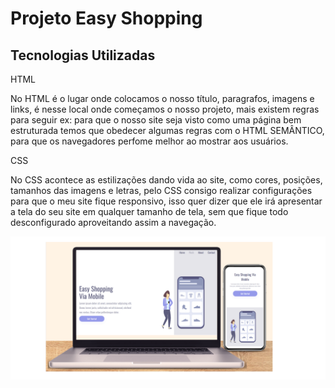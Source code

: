 <h1>Projeto Easy Shopping</h1>
<h2>Tecnologias Utilizadas</h2>
<p>HTML</p>
<p> No HTML é o lugar onde colocamos o nosso título, paragrafos, imagens e links, é nesse local onde começamos o nosso projeto, mais existem regras para seguir ex: para que o nosso site seja visto como uma página bem estruturada temos que obedecer algumas regras com o HTML SEMÂNTICO, para que os navegadores perfome melhor ao mostrar aos usuários. </p>
<p>CSS</p>
<p> No CSS acontece as estilizações dando vida ao site, como cores, posições, tamanhos das imagens e letras, pelo CSS consigo realizar configurações para que o meu site fique responsivo, isso quer dizer que ele irá apresentar a tela do seu site em qualquer tamanho de tela, sem que fique todo desconfigurado aproveitando assim a navegação. </p>
<img src="https://github.com/anderjustino/Easy-Shopping/blob/main/assets/Imagem%20Projeto%20Easy%20Shopping.png?raw=true"/>
